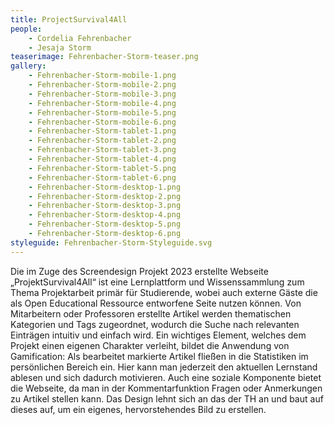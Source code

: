 ```yaml
---
title: ProjectSurvival4All
people:
    - Cordelia Fehrenbacher
    - Jesaja Storm
teaserimage: Fehrenbacher-Storm-teaser.png
gallery:
    - Fehrenbacher-Storm-mobile-1.png
    - Fehrenbacher-Storm-mobile-2.png
    - Fehrenbacher-Storm-mobile-3.png
    - Fehrenbacher-Storm-mobile-4.png
    - Fehrenbacher-Storm-mobile-5.png
    - Fehrenbacher-Storm-mobile-6.png
    - Fehrenbacher-Storm-tablet-1.png
    - Fehrenbacher-Storm-tablet-2.png
    - Fehrenbacher-Storm-tablet-3.png
    - Fehrenbacher-Storm-tablet-4.png
    - Fehrenbacher-Storm-tablet-5.png
    - Fehrenbacher-Storm-tablet-6.png
    - Fehrenbacher-Storm-desktop-1.png
    - Fehrenbacher-Storm-desktop-2.png
    - Fehrenbacher-Storm-desktop-3.png
    - Fehrenbacher-Storm-desktop-4.png
    - Fehrenbacher-Storm-desktop-5.png
    - Fehrenbacher-Storm-desktop-6.png
styleguide: Fehrenbacher-Storm-Styleguide.svg
---
```


Die im Zuge des Screendesign Projekt 2023 erstellte Webseite „ProjektSurvival4All“ ist eine Lernplattform und Wissenssammlung zum Thema Projektarbeit primär für Studierende, wobei auch externe Gäste die als Open Educational Ressource entworfene Seite nutzen können. Von Mitarbeitern oder Professoren erstellte Artikel werden thematischen Kategorien und Tags zugeordnet, wodurch die Suche nach relevanten Einträgen intuitiv und einfach wird. Ein wichtiges Element, welches dem Projekt einen eigenen Charakter verleiht, bildet die Anwendung von Gamification: Als bearbeitet markierte Artikel fließen in die Statistiken im persönlichen Bereich ein. Hier kann man jederzeit den aktuellen Lernstand ablesen und sich dadurch motivieren. Auch eine soziale Komponente bietet die Webseite, da man in der Kommentarfunktion Fragen oder Anmerkungen zu Artikel stellen kann. Das Design lehnt sich an das der TH an und baut auf dieses auf, um ein eigenes, hervorstehendes Bild zu erstellen.
